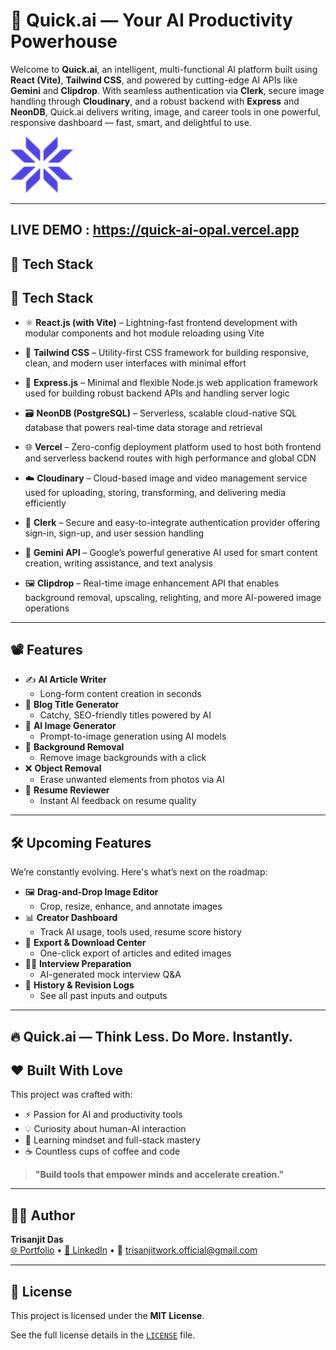 # 🤖 Quick.ai — Your AI Productivity Powerhouse

Welcome to **Quick.ai**, an intelligent, multi-functional AI platform built using **React (Vite)**, **Tailwind CSS**, and powered by cutting-edge AI APIs like **Gemini** and **Clipdrop**. With seamless authentication via **Clerk**, secure image handling through **Cloudinary**, and a robust backend with **Express** and **NeonDB**, Quick.ai delivers writing, image, and career tools in one powerful, responsive dashboard — fast, smart, and delightful to use.


<!-- ![Quick.ai Screenshot](client/public/favicon.svg) -->

<!-- Replace with actual screenshot or logo path -->
<img src="client/public/favicon.svg" width="100" height="90" alt="Quick.ai logo" />


---

## LIVE DEMO :  https://quick-ai-opal.vercel.app


## 🚀 Tech Stack

## 🚀 Tech Stack

- ⚛️ **React.js (with Vite)** – Lightning-fast frontend development with modular components and hot module reloading using Vite

- 🎨 **Tailwind CSS** – Utility-first CSS framework for building responsive, clean, and modern user interfaces with minimal effort

- 🧠 **Express.js** – Minimal and flexible Node.js web application framework used for building robust backend APIs and handling server logic

- 🗃️ **NeonDB (PostgreSQL)** – Serverless, scalable cloud-native SQL database that powers real-time data storage and retrieval
- 🌐 **Vercel** – Zero-config deployment platform used to host both frontend and serverless backend routes with high performance and global CDN

- ☁️ **Cloudinary** – Cloud-based image and video management service used for uploading, storing, transforming, and delivering media efficiently

- 🔐 **Clerk** – Secure and easy-to-integrate authentication provider offering sign-in, sign-up, and user session handling

- 🤖 **Gemini API** – Google’s powerful generative AI used for smart content creation, writing assistance, and text analysis

- 🖼️ **Clipdrop** – Real-time image enhancement API that enables background removal, upscaling, relighting, and more AI-powered image operations



---

## 📽️ Features

- ✍️ **AI Article Writer**
  - Long-form content creation in seconds
- 🧠 **Blog Title Generator**
  - Catchy, SEO-friendly titles powered by AI
- 🎨 **AI Image Generator**
  - Prompt-to-image generation using AI models
- 🧼 **Background Removal**
  - Remove image backgrounds with a click
- ❌ **Object Removal**
  - Erase unwanted elements from photos via AI
- 📄 **Resume Reviewer**
  - Instant AI feedback on resume quality


---

## 🛠️ Upcoming Features

We’re constantly evolving. Here's what’s next on the roadmap:

- 🖼️ **Drag-and-Drop Image Editor**
  - Crop, resize, enhance, and annotate images
- 📊 **Creator Dashboard**
  - Track AI usage, tools used, resume score history
- 📁 **Export & Download Center**
  - One-click export of articles and edited images
- 🧑‍💼 **Interview Preparation**
  - AI-generated mock interview Q&A
- 🔄 **History & Revision Logs**
  - See all past inputs and outputs

---

## 🔥 Quick.ai — Think Less. Do More. Instantly.

## ❤️ Built With Love

This project was crafted with:

- ⚡ Passion for AI and productivity tools
- 💡 Curiosity about human-AI interaction
- 🧠 Learning mindset and full-stack mastery
- ☕ Countless cups of coffee and code

> **"Build tools that empower minds and accelerate creation."**

---

## 👨‍💻 Author

**Trisanjit Das**  
[🌐 Portfolio](https://trisanjit-rising-hope.netlify.app) • [💼 LinkedIn](https://www.linkedin.com/in/trisanjit-das-60482728b) • 📧 trisanjitwork.official@gmail.com

---

## 📜 License

This project is licensed under the **MIT License**.

See the full license details in the [`LICENSE`](./LICENSE) file.
